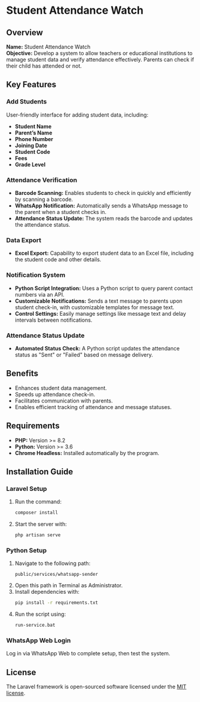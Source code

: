 # Student Attendance Watch

## Overview

**Name:** Student Attendance Watch  
**Objective:** Develop a system to allow teachers or educational institutions to manage student data and verify attendance effectively. Parents can check if their child has attended or not.

## Key Features

### Add Students
User-friendly interface for adding student data, including:
- **Student Name**
- **Parent’s Name**
- **Phone Number**
- **Joining Date**
- **Student Code**
- **Fees**
- **Grade Level**

### Attendance Verification
- **Barcode Scanning:** Enables students to check in quickly and efficiently by scanning a barcode.
- **WhatsApp Notification:** Automatically sends a WhatsApp message to the parent when a student checks in.
- **Attendance Status Update:** The system reads the barcode and updates the attendance status.

### Data Export
- **Excel Export:** Capability to export student data to an Excel file, including the student code and other details.

### Notification System
- **Python Script Integration:** Uses a Python script to query parent contact numbers via an API.
- **Customizable Notifications:** Sends a text message to parents upon student check-in, with customizable templates for message text.
- **Control Settings:** Easily manage settings like message text and delay intervals between notifications.

### Attendance Status Update
- **Automated Status Check:** A Python script updates the attendance status as "Sent" or "Failed" based on message delivery.

## Benefits
- Enhances student data management.
- Speeds up attendance check-in.
- Facilitates communication with parents.
- Enables efficient tracking of attendance and message statuses.

## Requirements
- **PHP:** Version >= 8.2
- **Python:** Version >= 3.6
- **Chrome Headless:** Installed automatically by the program.

## Installation Guide

### Laravel Setup
1. Run the command:
   ```bash
   composer install
   ```
2. Start the server with:
   ```bash
   php artisan serve
   ```

### Python Setup
1. Navigate to the following path:
   ```
   public/services/whatsapp-sender
   ```
2. Open this path in Terminal as Administrator.
3. Install dependencies with:
   ```bash
   pip install -r requirements.txt
   ```
4. Run the script using:
   ```bash
   run-service.bat
   ```

### WhatsApp Web Login

Log in via WhatsApp Web to complete setup, then test the system.

## License

The Laravel framework is open-sourced software licensed under the [MIT license](https://opensource.org/licenses/MIT).
